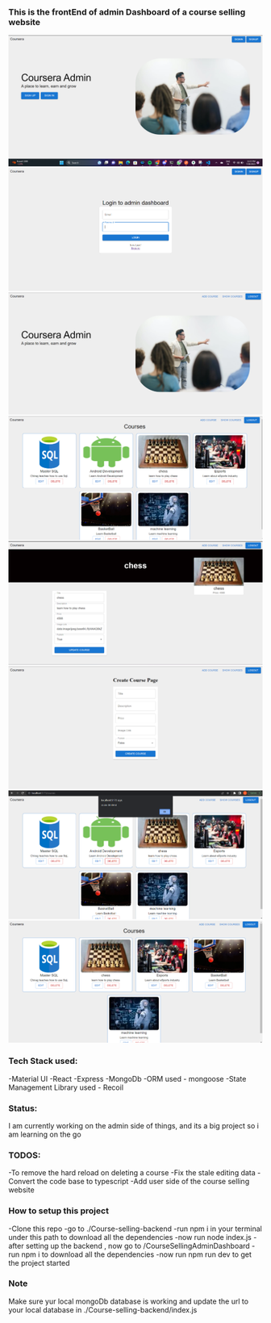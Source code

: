 ### This is the frontEnd of admin Dashboard of a course selling website
![Landing page](image.png)
![Login page](image-1.png)
![Landing page after logging in](image-2.png)
![Show courses route](image-3.png)
![Editing Course Route](image-4.png)
![Add course route](image-5.png)
![Deleting course](image-6.png)
![Page after deleting the course](image-7.png)

### Tech Stack used:
-Material UI
-React 
-Express
-MongoDb
-ORM used - mongoose
-State Management Library used - Recoil

### Status:
I am currently working on the admin side of things, and its a big project so i am learning on the go

### TODOS:
-To remove the hard reload on deleting a course
-Fix the stale editing data
-Convert the code base to typescript
-Add user side of the course selling website

### How to setup this project 
-Clone this repo 
-go to ./Course-selling-backend
-run npm i in your terminal under this path to download all the dependencies
-now run node index.js
-after setting up the backend , now go to /CourseSellingAdminDashboard 
-run npm i to download all the dependencies
-now run npm run dev to get the project started

### Note 
Make sure yur local mongoDb database is working and update the url to your local database in ./Course-selling-backend/index.js 

